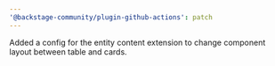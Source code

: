 ```yaml
---
'@backstage-community/plugin-github-actions': patch
---
```


Added a config for the entity content extension to change component layout between table and cards.
